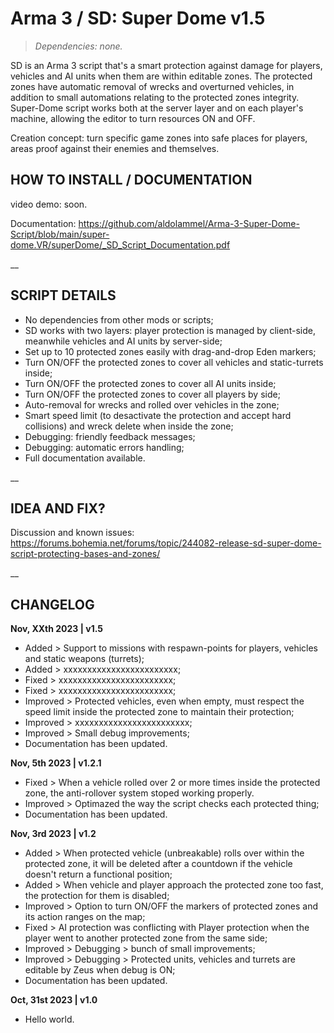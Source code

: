 # Arma 3 / SD: Super Dome v1.5
>*Dependencies: none.*

SD is an Arma 3 script that's a smart protection against damage for players, vehicles and AI units when them are within editable zones. The protected zones have automatic removal of wrecks and overturned vehicles, in addition to small automations relating to the protected zones integrity. Super-Dome script works both at the server layer and on each player's machine, allowing the editor to turn resources ON and OFF.

Creation concept: turn specific game zones into safe places for players, areas proof against their enemies and themselves.

## HOW TO INSTALL / DOCUMENTATION

video demo: soon.

Documentation: https://github.com/aldolammel/Arma-3-Super-Dome-Script/blob/main/super-dome.VR/superDome/_SD_Script_Documentation.pdf

__

## SCRIPT DETAILS

- No dependencies from other mods or scripts;
- SD works with two layers: player protection is managed by client-side, meanwhile vehicles and AI units by server-side; 
- Set up to 10 protected zones easily with drag-and-drop Eden markers;
- Turn ON/OFF the protected zones to cover all vehicles and static-turrets inside;
- Turn ON/OFF the protected zones to cover all AI units inside;
- Turn ON/OFF the protected zones to cover all players by side;
- Auto-removal for wrecks and rolled over vehicles in the zone;
- Smart speed limit (to desactivate the protection and accept hard collisions) and wreck delete when inside the zone;
- Debugging: friendly feedback messages;
- Debugging: automatic errors handling;
- Full documentation available.

__

## IDEA AND FIX?

Discussion and known issues: https://forums.bohemia.net/forums/topic/244082-release-sd-super-dome-script-protecting-bases-and-zones/

__

## CHANGELOG

**Nov, XXth 2023 | v1.5**
- Added > Support to missions with respawn-points for players, vehicles and static weapons (turrets);
- Added > xxxxxxxxxxxxxxxxxxxxxxxx;
- Fixed > xxxxxxxxxxxxxxxxxxxxxxxx;
- Fixed > xxxxxxxxxxxxxxxxxxxxxxxx;
- Improved > Protected vehicles, even when empty, must respect the speed limit inside the protected zone to maintain their protection;
- Improved > xxxxxxxxxxxxxxxxxxxxxxxx;
- Improved > Small debug improvements;
- Documentation has been updated.

**Nov, 5th 2023 | v1.2.1**
- Fixed > When a vehicle rolled over 2 or more times inside the protected zone, the anti-rollover system stoped working properly.
- Improved > Optimazed the way the script checks each protected thing;
- Documentation has been updated.

**Nov, 3rd 2023 | v1.2**
- Added > When protected vehicle (unbreakable) rolls over within the protected zone, it will be deleted after a countdown if the vehicle doesn't return a functional position;
- Added > When vehicle and player approach the protected zone too fast, the protection for them is disabled;
- Improved > Option to turn ON/OFF the markers of protected zones and its action ranges on the map;
- Fixed > AI protection was conflicting with Player protection when the player went to another protected zone from the same side;
- Improved > Debugging > bunch of small improvements;
- Improved > Debugging > Protected units, vehicles and turrets are editable by Zeus when debug is ON;
- Documentation has been updated.

**Oct, 31st 2023 | v1.0**
- Hello world.
